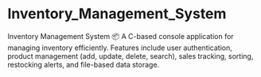 # Inventory_Management_System
Inventory Management System 📦 A C-based console application for managing inventory efficiently. Features include user authentication, product management (add, update, delete, search), sales tracking, sorting, restocking alerts, and file-based data storage.
